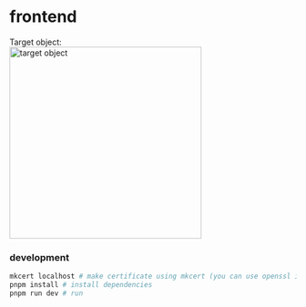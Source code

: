 # frontend

Target object:  
<img width="337" alt="target object" src="https://user-images.githubusercontent.com/67471674/220013100-a839fe36-18f1-44f6-b94f-46fbb16d481a.png">

### development

```sh
mkcert localhost # make certificate using mkcert (you can use openssl instead)
pnpm install # install dependencies
pnpm run dev # run
```
